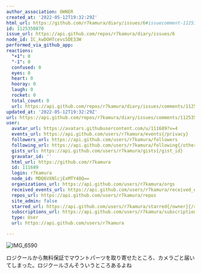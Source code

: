 ```yaml
---
author_association: OWNER
created_at: '2022-05-12T19:32:29Z'
html_url: https://github.com/r7kamura/diary/issues/6#issuecomment-1125350870
id: 1125350870
issue_url: https://api.github.com/repos/r7kamura/diary/issues/6
node_id: IC_kwDOHTcevs5DE33W
performed_via_github_app: 
reactions:
  "+1": 0
  "-1": 0
  confused: 0
  eyes: 0
  heart: 0
  hooray: 0
  laugh: 0
  rocket: 0
  total_count: 0
  url: https://api.github.com/repos/r7kamura/diary/issues/comments/1125350870/reactions
updated_at: '2022-05-12T19:32:29Z'
url: https://api.github.com/repos/r7kamura/diary/issues/comments/1125350870
user:
  avatar_url: https://avatars.githubusercontent.com/u/111689?v=4
  events_url: https://api.github.com/users/r7kamura/events{/privacy}
  followers_url: https://api.github.com/users/r7kamura/followers
  following_url: https://api.github.com/users/r7kamura/following{/other_user}
  gists_url: https://api.github.com/users/r7kamura/gists{/gist_id}
  gravatar_id: ''
  html_url: https://github.com/r7kamura
  id: 111689
  login: r7kamura
  node_id: MDQ6VXNlcjExMTY4OQ==
  organizations_url: https://api.github.com/users/r7kamura/orgs
  received_events_url: https://api.github.com/users/r7kamura/received_events
  repos_url: https://api.github.com/users/r7kamura/repos
  site_admin: false
  starred_url: https://api.github.com/users/r7kamura/starred{/owner}{/repo}
  subscriptions_url: https://api.github.com/users/r7kamura/subscriptions
  type: User
  url: https://api.github.com/users/r7kamura

---
```

![IMG_6590](https://user-images.githubusercontent.com/111689/168153951-525108da-356f-4fef-8b0d-fe008cb34c76.JPG)

ロジクールから無料保証でマウントパーツを取り寄せたところ、カメラごと届いてしまった。ロジクールさんそういうところあるよね